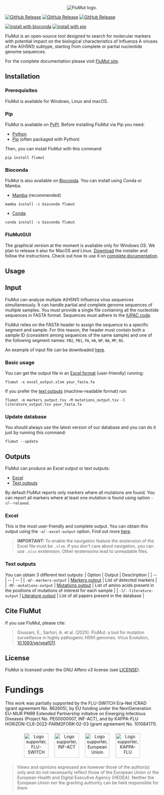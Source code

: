 <p align="center">
    <picture>
      <source media="(prefers-color-scheme: dark)" srcset="docs/images/flumut_logo_w.png">
      <source media="(prefers-color-scheme: light)" srcset="docs/images/flumut_logo_b.png">
      <img alt="FluMut logo." src="docs/images/flumut_logo_b.png">
    </picture>
</p>

[![GitHub Release](https://img.shields.io/github/v/release/izsvenezie-virology/FluMut?label=FluMut)](https://github.com/izsvenezie-virology/FluMut/releases/latest/)
[![GitHub Release](https://img.shields.io/github/v/release/izsvenezie-virology/FluMutDB?label=FluMutDB)](https://github.com/izsvenezie-virology/FluMutDB/releases/latest/)
[![GitHub Release](https://img.shields.io/github/v/release/izsvenezie-virology/FluMutGUI?label=FluMutGUI)](https://github.com/izsvenezie-virology/FluMutGUI/releases/latest/)

[![install with bioconda](https://img.shields.io/badge/install%20with-bioconda-brightgreen.svg?style=flat)](http://bioconda.github.io/recipes/flumut/README.html)
[![install with pip](https://img.shields.io/badge/install%20with-pip-brightgreen.svg)](https://pypi.org/project/flumut/)

FluMut is an open-source tool designed to search for molecular markers with potential impact on the biological characteristics of Influenza A viruses of the A(H5N1) subtype, starting from complete or partial nucleotide genome sequences.

For the complete documentation please visit [FluMut site](https://izsvenezie-virology.github.io/FluMut/).

## Installation

### Prerequisites

FluMut is available for Windows, Linux and macOS.

### Pip

FluMut is available on [PyPI](https://pypi.org/project/flumut/).
Before installing FluMut via Pip you need:

- [Python](https://www.python.org/downloads/)
- [Pip](https://pypi.org/project/pip/) (often packaged with Python)

Then, you can install FluMut with this command:

```
pip install flumut
```

### Bioconda

FluMut is also available on [Bioconda](https://bioconda.github.io/flumut).
You can install using Conda or Mamba.

- [Mamba](https://mamba.readthedocs.io/en/latest/installation/mamba-installation.html) (recommended)

```
mamba install -c bioconda flumut
```

- [Conda](https://conda.io/projects/conda/en/latest/user-guide/install/index.html)

```
conda install -c bioconda flumut
```

### FluMutGUI

The graphical version at the moment is available only for Windows OS.
We plan to release it also for MacOS and Linux.
[Download](https://github.com/izsvenezie-virology/FluMutGUI/releases/latest/download/FluMutGUI_Installer.exe) the installer and follow the instructions.
Check out how to use it on [complete documentation](https://izsvenezie-virology.github.io/FluMut/docs/usage/usage-gui).

## Usage

## Input

FluMut can analyze multiple A(H5N1) Influenza virus sequences simultaneously.
It can handle partial and complete genome sequences of multiple samples.
You must provide a single file containing all the nucleotide sequences in FASTA format.
Sequences must adhere to the [IUPAC code](https://www.bioinformatics.org/sms/iupac.html).

FluMut relies on the FASTA header to assign the sequence to a specific segment and sample.
For this reason, the header must contain both a sample ID (consistent among sequences of the same sample) and one of the following segment names: `PB2`, `PB1`, `PA`, `HA`, `NP`, `NA`, `MP`, `NS`.

An example of input file can be downloaded [here](https://github.com/izsvenezie-virology/FluMut/releases/latest/download/fasta_input_example.fa).

### Basic usage

You can get the output file in an [Excel format](#excel) (user-friendly) running:

```
flumut -x excel_output.xlsm your_fasta.fa
```

If you prefer the [text outputs](#text-outputs) (machine-readable format) run:

```
flumut -m markers_output.tsv -M mutations_output.tsv -l literature_output.tsv your_fasta.fa
```

### Update database

You should always use the latest version of our database and you can do it just by running this command:

```
flumut --update
```

## Outputs

FluMut can produce an Excel output or text outputs:

- [Excel](#excel)
- [Text outputs](#text-outputs)

By default FluMut reports only markers where all mutations are found.
You can report all markers where at least one mutation is found using option `-r`/`--relaxed`.

### Excel

This is the most user-friendly and complete output.
You can obtain this output using the `-x`/`--excel-output` option.
Find out more [here](https://izsvenezie-virology.github.io/FluMut/docs/output#excel-output).

> **_IMPORTANT:_** To enable the navigation feature the exstension of the Excel file must be `.xlsm`.
> If you don't care about navigation, you can use `.xlsx` exstension.
> Other exstensions lead to unreadable files.

### Text outputs

You can obtain 3 different text outputs:
| Option | Output | Desctription |
| -- | -- | -- |
| `-m`/`--markers-output` | [Markers output](https://izsvenezie-virology.github.io/FluMut/docs/output#markers-output) | List of detected markers |
| `-M`/`--mutations-output` | [Mutations output](https://izsvenezie-virology.github.io/FluMut/docs/output#mutations-output) | List of amino acids present in the positions of mutations of interest for each sample |
| `-l`/`--literature-output` | [Literature output](https://izsvenezie-virology.github.io/FluMut/docs/output#literature-output) | List of all papers present in the database |

## Cite FluMut

If you use FluMut, please cite:

> Giussani, E., Sartori, A. et al. (2025). FluMut: a tool for mutation surveillance in highly pathogenic H5N1 genomes. Virus Evolution, [10.1093/ve/veaf011](https://doi.org/10.1093/ve/veaf011).

## License

FluMut is licensed under the GNU Affero v3 license (see [LICENSE](LICENSE)).

# Fundings

This work was partially supported by the FLU-SWITCH Era-Net ICRAD (grant agreement No. 862605), by EU funding under the NextGeneration EU-MUR PNRR Extended Partnership initiative on Emerging Infectious Diseases (Project No. PE00000007, INF-ACT), and by KAPPA-FLU HORIZON-CL6-2022-FARM2FORK-02-03 (grant agreement No. 101084171).

<p align="center" margin="10px">
    <img style="height:80px;margin:8px" alt="Logo supporter, FLU-SWITCH" src="docs/images/Logo-Flu-Switch.png"/>
    <img style="height:80px;margin:8px" alt="Logo supporter, INF-ACT" src="docs/images/Logo-Inf-act.jpg"/>
    <img style="height:80px;margin:8px" alt="Logo supporter, European Union" src="docs/images/Logo-eu.png"/>
    <img style="height:80px;margin:8px" alt="Logo supporter, KAPPA-FLU" src="docs/images/logo-kappa-flu.jpg"/>
</p>

> Views and opinions expressed are however those of the author(s) only and do not necessarily reflect those of the European Union or the European Health and Digital Executive Agency (HEDEA).
> Neither the European Union nor the granting authority can be held responsible for them
